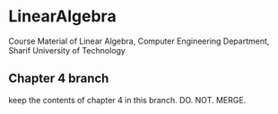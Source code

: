 # LinearAlgebra

Course Material of Linear Algebra, Computer Engineering Department, Sharif University of Technology

## Chapter 4 branch

keep the contents of chapter 4 in this branch.
DO. NOT. MERGE.
